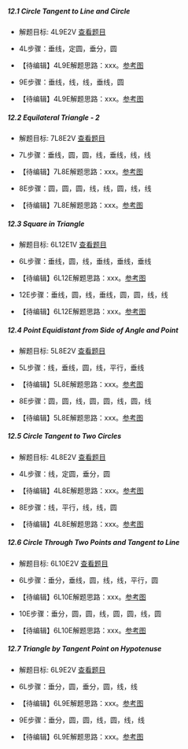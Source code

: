 ##### 12.1 Circle Tangent to Line and Circle
- 解题目标: 4L9E2V [查看题目](images/level/circle_tangent_c_l.png) 
+ 4L步骤：垂线，定圆，垂分，圆
- 【待编辑】4L9E解题思路：xxx。[参考图](images/solved/12.1.4L.png)
+ 9E步骤：垂线，线，线，垂线，圆
- 【待编辑】4L9E解题思路：xxx。[参考图](images/solved/12.1.9E.png)


##### 12.2 Equilateral Triangle - 2
- 解题目标: 7L8E2V [查看题目](images/level/equilateral3.png) 
+ 7L步骤：垂线，圆，圆，线，垂线，线，线
- 【待编辑】7L8E解题思路：xxx。[参考图](images/solved/12.2.7L.png)
+ 8E步骤：圆，圆，圆，线，线，圆，线，线
- 【待编辑】7L8E解题思路：xxx。[参考图](images/solved/12.2.8E.png)


##### 12.3 Square in Triangle
- 解题目标: 6L12E1V [查看题目](images/level/square_in_triangle.png) 
+ 6L步骤：垂线，圆，线，垂线，垂线，垂线
- 【待编辑】6L12E解题思路：xxx。[参考图](images/solved/12.3.6L.png)
+ 12E步骤：垂线，圆，线，垂线，圆，圆，线，线
- 【待编辑】6L12E解题思路：xxx。[参考图](images/solved/12.3.12E.png)


##### 12.4 Point Equidistant from Side of Angle and Point
- 解题目标: 5L8E2V [查看题目](images/level/equidistant2.png) 
+ 5L步骤：线，垂线，圆，线，平行，垂线
- 【待编辑】5L8E解题思路：xxx。[参考图](images/solved/12.4.5L.png)
+ 8E步骤：圆，圆，线，圆，圆，线，圆，线
- 【待编辑】5L8E解题思路：xxx。[参考图](images/solved/12.4.8E.png)


##### 12.5 Circle Tangent to Two Circles
- 解题目标: 4L8E2V [查看题目](images/level/circle_tangent_c_c.png) 
+ 4L步骤：线，定圆，垂分，圆
- 【待编辑】4L8E解题思路：xxx。[参考图](images/solved/12.5.4L.png)
+ 8E步骤：线，平行，线，线，圆
- 【待编辑】4L8E解题思路：xxx。[参考图](images/solved/12.5.8E.png)


##### 12.6 Circle Through Two Points and Tangent to Line
- 解题目标: 6L10E2V [查看题目](images/level/circle_tangent_p_p_l.png) 
+ 6L步骤：垂分，垂线，圆，线，线，平行，圆
- 【待编辑】6L10E解题思路：xxx。[参考图](images/solved/12.6.6L.png)
+ 10E步骤：垂分，圆，圆，线，圆，圆，线，圆
- 【待编辑】6L10E解题思路：xxx。[参考图](images/solved/12.6.10E.png)


##### 12.7 Triangle by Tangent Point on Hypotenuse
- 解题目标: 6L9E2V [查看题目](images/level/r_tr_by_hyp_and_tangent_pt.png) 
+ 6L步骤：垂分，圆，垂分，圆，线，线
- 【待编辑】6L9E解题思路：xxx。[参考图](images/solved/12.7.6L.png)
+ 9E步骤：垂分，圆，圆，线，圆，线，线
- 【待编辑】6L9E解题思路：xxx。[参考图](images/solved/12.7.9E.png)

